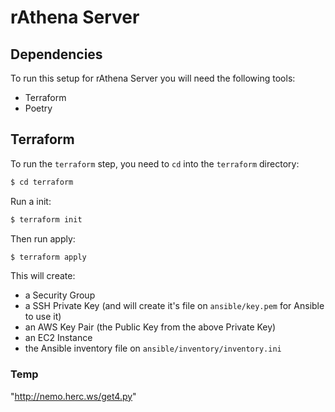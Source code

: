 # rAthena Server

## Dependencies

To run this setup for rAthena Server you will need the following tools:
+ Terraform 
+ Poetry

## Terraform

To run the `terraform` step, you need to `cd` into the `terraform` directory:
```bash
$ cd terraform
```

Run a init:
```bash
$ terraform init
```

Then run apply:
```bash
$ terraform apply
```

This will create: 
+ a Security Group
+ a SSH Private Key (and will create it's file on `ansible/key.pem` for Ansible to use it)
+ an AWS Key Pair (the Public Key from the above Private Key)
+ an EC2 Instance
+ the Ansible inventory file on `ansible/inventory/inventory.ini`

### Temp
"http://nemo.herc.ws/get4.py"